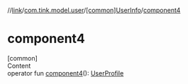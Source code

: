 //[link](../../index.md)/[com.tink.model.user](../index.md)/[[common]UserInfo](index.md)/[component4](component4.md)



# component4  
[common]  
Content  
operator fun [component4](component4.md)(): [UserProfile](../[common]-user-profile/index.md)  



